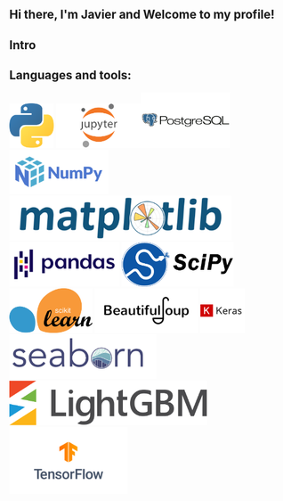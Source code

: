 ## Hi there, I'm Javier and Welcome to my profile!    

## Intro


## Languages and tools: 

<img src="python_logo.png" height = 80> <img src="jupyter_logo.png" height = 80><img src="postgre_logo.png" height = 100> <img src="numpy_logo.png" height = 80> <img src="matplot_logo.png" height = 80> <img src="Pandas_logo.png" height = 80> <img src="scipy_logo.pgn.png" height = 80> <img src="scikit_logo.png" height = 80> <img src="beutiful_soup_logo.png" height = 80> <img src="keras.png" height = 80> <img src="seaborn_logo.png" height = 80> <img src="light_gbm_logo.png" height = 80> <img src="tensorflow_logo.png" height = 120> 
